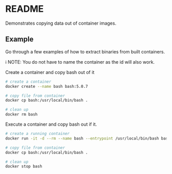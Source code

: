 # README

Demonstrates copying data out of container images.

## Example

Go through a few examples of how to extract binaries from built containers.  

ℹ️ NOTE: You do not have to name the container as the id will also work.  

Create a container and copy bash out of it  

```sh
# create a container
docker create --name bash bash:5.0.7

# copy file from container
docker cp bash:/usr/local/bin/bash .

# clean up
docker rm bash
```

Execute a container and copy bash out if it.  

```sh
# create a running container
docker run -it -d --rm --name bash --entrypoint /usr/local/bin/bash bash:5.0.7

# copy file from container
docker cp bash:/usr/local/bin/bash .

# clean up
docker stop bash
```
